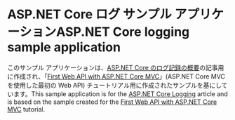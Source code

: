 # <a name="aspnet-core-logging-sample-application"></a><span data-ttu-id="07120-101">ASP.NET Core ログ サンプル アプリケーション</span><span class="sxs-lookup"><span data-stu-id="07120-101">ASP.NET Core logging sample application</span></span>

<span data-ttu-id="07120-102">このサンプル アプリケーションは、[ASP.NET Core のログ記録の概要](https://docs.microsoft.com/aspnet/core/fundamentals/logging/index)の記事用に作成され、「[First Web API with ASP.NET Core MVC](https://docs.microsoft.com/aspnet/core/tutorials/first-web-api)」(ASP.NET Core MVC を使用した最初の Web API) チュートリアル用に作成されたサンプルを基にしています。</span><span class="sxs-lookup"><span data-stu-id="07120-102">This sample application is for the [ASP.NET Core Logging](https://docs.microsoft.com/aspnet/core/fundamentals/logging/index) article and is based on the sample created for the [First Web API with ASP.NET Core MVC](https://docs.microsoft.com/aspnet/core/tutorials/first-web-api) tutorial.</span></span>

